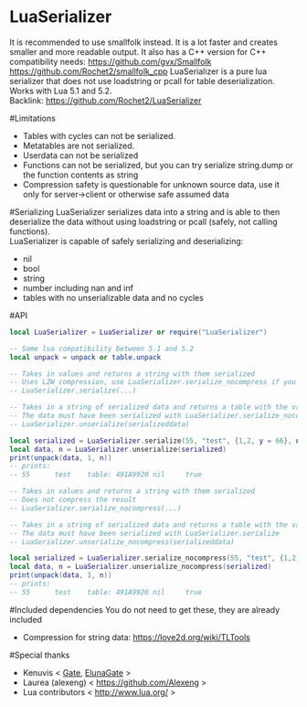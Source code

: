# LuaSerializer
It is recommended to use smallfolk instead. It is a lot faster and creates smaller and more readable output. It also has a C++ version for C++ compatibility needs: https://github.com/gvx/Smallfolk https://github.com/Rochet2/smallfolk_cpp
LuaSerializer is a pure lua serializer that does not use loadstring or pcall for table deserialization. Works with Lua 5.1 and 5.2.  
Backlink: https://github.com/Rochet2/LuaSerializer

#Limitations
- Tables with cycles can not be serialized.
- Metatables are not serialized.
- Userdata can not be serialized
- Functions can not be serialized, but you can try serialize string.dump or the function contents as string
- Compression safety is questionable for unknown source data, use it only for server->client or otherwise safe assumed data

#Serializing
LuaSerializer serializes data into a string and is able to then deserialize the data without using loadstring or pcall (safely, not calling functions).  
LuaSerializer is capable of safely serializing and deserializing:
- nil
- bool
- string
- number including nan and inf
- tables with no unserializable data and no cycles

#API
```lua
local LuaSerializer = LuaSerializer or require("LuaSerializer")

-- Some lua compatibility between 5.1 and 5.2
local unpack = unpack or table.unpack

-- Takes in values and returns a string with them serialized
-- Uses LZW compression, use LuaSerializer.serialize_nocompress if you dont want this
-- LuaSerializer.serialize(...)

-- Takes in a string of serialized data and returns a table with the values in it and the amount of values
-- The data must have been serialized with LuaSerializer.serialize_nocompress
-- LuaSerializer.unserialize(serializeddata)

local serialized = LuaSerializer.serialize(55, "test", {1,2, y = 66}, nil, true)
local data, n = LuaSerializer.unserialize(serialized)
print(unpack(data, 1, n))
-- prints:
-- 55      test    table: 491A9920 nil     true

-- Takes in values and returns a string with them serialized
-- Does not compress the result
-- LuaSerializer.serialize_nocompress(...)

-- Takes in a string of serialized data and returns a table with the values in it and the amount of values
-- The data must have been serialized with LuaSerializer.serialize
-- LuaSerializer.unserialize_nocompress(serializeddata)

local serialized = LuaSerializer.serialize_nocompress(55, "test", {1,2, y = 66}, nil, true)
local data, n = LuaSerializer.unserialize_nocompress(serialized)
print(unpack(data, 1, n))
-- prints:
-- 55      test    table: 491A9920 nil     true
```

#Included dependencies
You do not need to get these, they are already included
- Compression for string data: https://love2d.org/wiki/TLTools

#Special thanks
- Kenuvis < [Gate](http://www.ac-web.org/forums/showthread.php?148415-LUA-Gate-Project), [ElunaGate](https://github.com/ElunaLuaEngine/ElunaGate) >
- Laurea (alexeng) < https://github.com/Alexeng >
- Lua contributors < http://www.lua.org/ >
